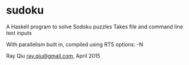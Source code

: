 # sudoku

  A Haskell program to solve Sodoku puzzles
  Takes file and command line text inputs

  With parallelism built in, compiled using RTS options: -N

  Ray Qiu <ray.qiu@gmail.com>, April 2015
